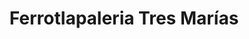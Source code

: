 ---
title: "Ferrotlapaleria Tres Marías"
url: /valladolid/ferrotlapaleria-tres-marias/
shop: hardware
---